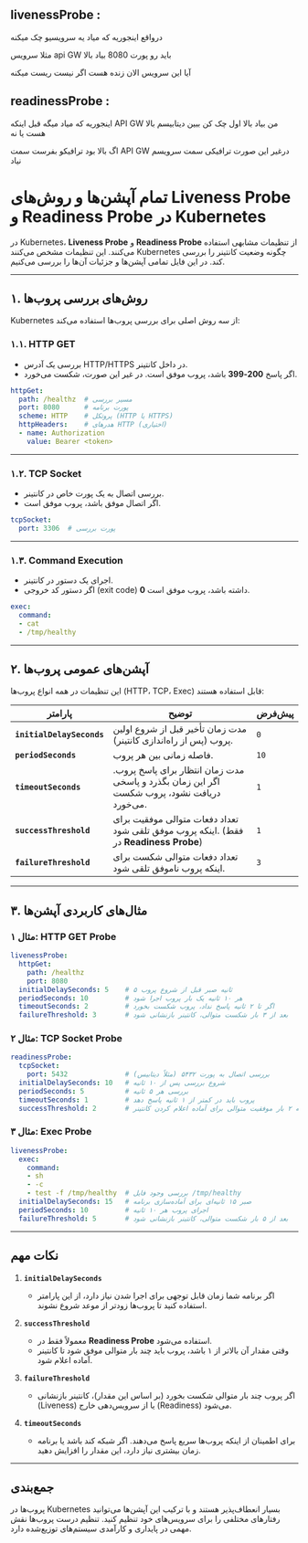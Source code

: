 ## livenessProbe :
درواقع اینجوریه که میاد یه سرویسیو چک میکنه

مثلا سرویس api GW باید رو پورت 8080 بیاد بالا

آیا این سرویس الان زنده هست اگر نیست ریست میکنه

## readinessProbe :
اینجوریه که میاد میگه قبل اینکه API GW من بیاد بالا اول چک کن ببین دیتابیسم بالا هست یا نه

اگ بالا بود ترافیکو بفرست سمت API GW درغیر این صورت ترافیکی سمت سرویسم نیاد




###

# تمام آپشن‌ها و روش‌های Liveness Probe و Readiness Probe در Kubernetes

در Kubernetes، **Liveness Probe** و **Readiness Probe** از تنظیمات مشابهی استفاده می‌کنند. این تنظیمات مشخص می‌کنند Kubernetes چگونه وضعیت کانتینر را بررسی کند. در این فایل تمامی آپشن‌ها و جزئیات آن‌ها را بررسی می‌کنیم.

---

## ۱. روش‌های بررسی پروب‌ها

Kubernetes از سه روش اصلی برای بررسی پروب‌ها استفاده می‌کند:

### ۱.۱. HTTP GET
- بررسی یک آدرس HTTP/HTTPS در داخل کانتینر.
- اگر پاسخ **200-399** باشد، پروب موفق است. در غیر این صورت، شکست می‌خورد.

```yaml
httpGet:
  path: /healthz  # مسیر بررسی
  port: 8080      # پورت برنامه
  scheme: HTTP    # پروتکل (HTTP یا HTTPS)
  httpHeaders:    # هدرهای HTTP (اختیاری)
  - name: Authorization
    value: Bearer <token>
```

---

### ۱.۲. TCP Socket
- بررسی اتصال به یک پورت خاص در کانتینر.
- اگر اتصال موفق باشد، پروب موفق است.

```yaml
tcpSocket:
  port: 3306  # پورت بررسی
```

---

### ۱.۳. Command Execution
- اجرای یک دستور در کانتینر.
- اگر دستور کد خروجی (exit code) **0** داشته باشد، پروب موفق است.

```yaml
exec:
  command:
  - cat
  - /tmp/healthy
```

---

## ۲. آپشن‌های عمومی پروب‌ها

این تنظیمات در همه انواع پروب‌ها (HTTP، TCP، Exec) قابل استفاده هستند:

| **پارامتر**               | **توضیح**                                                                                     | **پیش‌فرض** |
|----------------------------|----------------------------------------------------------------------------------------------|-------------|
| **`initialDelaySeconds`**  | مدت زمان تأخیر قبل از شروع اولین پروب (پس از راه‌اندازی کانتینر).                              | `0`         |
| **`periodSeconds`**        | فاصله زمانی بین هر پروب.                                                                      | `10`        |
| **`timeoutSeconds`**       | مدت زمان انتظار برای پاسخ پروب. اگر این زمان بگذرد و پاسخی دریافت نشود، پروب شکست می‌خورد.   | `1`         |
| **`successThreshold`**     | تعداد دفعات متوالی موفقیت برای اینکه پروب موفق تلقی شود. (فقط در **Readiness Probe**)        | `1`         |
| **`failureThreshold`**     | تعداد دفعات متوالی شکست برای اینکه پروب ناموفق تلقی شود.                                     | `3`         |

---

## ۳. مثال‌های کاربردی آپشن‌ها

### مثال ۱: HTTP GET Probe
```yaml
livenessProbe:
  httpGet:
    path: /healthz
    port: 8080
  initialDelaySeconds: 5    # ۵ ثانیه صبر قبل از شروع پروب
  periodSeconds: 10         # هر ۱۰ ثانیه یک بار پروب اجرا شود
  timeoutSeconds: 2         # اگر تا ۲ ثانیه پاسخ نداد، پروب شکست بخورد
  failureThreshold: 3       # بعد از ۳ بار شکست متوالی، کانتینر بازنشانی شود
```

### مثال ۲: TCP Socket Probe
```yaml
readinessProbe:
  tcpSocket:
    port: 5432              # بررسی اتصال به پورت ۵۴۳۲ (مثلاً دیتابیس)
  initialDelaySeconds: 10   # شروع بررسی پس از ۱۰ ثانیه
  periodSeconds: 5          # بررسی هر ۵ ثانیه
  timeoutSeconds: 1         # پروب باید در کمتر از ۱ ثانیه پاسخ دهد
  successThreshold: 2       # نیاز به ۲ بار موفقیت متوالی برای آماده اعلام کردن کانتینر
```

### مثال ۳: Exec Probe
```yaml
livenessProbe:
  exec:
    command:
    - sh
    - -c
    - test -f /tmp/healthy  # بررسی وجود فایل /tmp/healthy
  initialDelaySeconds: 15   # صبر ۱۵ ثانیه‌ای برای آماده‌سازی برنامه
  periodSeconds: 10         # اجرای پروب هر ۱۰ ثانیه
  failureThreshold: 5       # بعد از ۵ بار شکست متوالی، کانتینر بازنشانی شود
```

---

## نکات مهم

1. **`initialDelaySeconds`**
   - اگر برنامه شما زمان قابل توجهی برای اجرا شدن نیاز دارد، از این پارامتر استفاده کنید تا پروب‌ها زودتر از موعد شروع نشوند.

2. **`successThreshold`**
   - معمولاً فقط در **Readiness Probe** استفاده می‌شود.
   - وقتی مقدار آن بالاتر از ۱ باشد، پروب باید چند بار متوالی موفق شود تا کانتینر آماده اعلام شود.

3. **`failureThreshold`**
   - اگر پروب چند بار متوالی شکست بخورد (بر اساس این مقدار)، کانتینر بازنشانی (Liveness) یا از سرویس‌دهی خارج (Readiness) می‌شود.

4. **`timeoutSeconds`**
   - برای اطمینان از اینکه پروب‌ها سریع پاسخ می‌دهند. اگر شبکه کند باشد یا برنامه زمان بیشتری نیاز دارد، این مقدار را افزایش دهید.

---

## جمع‌بندی
پروب‌ها در Kubernetes بسیار انعطاف‌پذیر هستند و با ترکیب این آپشن‌ها می‌توانید رفتارهای مختلفی را برای سرویس‌های خود تنظیم کنید. تنظیم درست پروب‌ها نقش مهمی در پایداری و کارآمدی سیستم‌های توزیع‌شده دارد.
